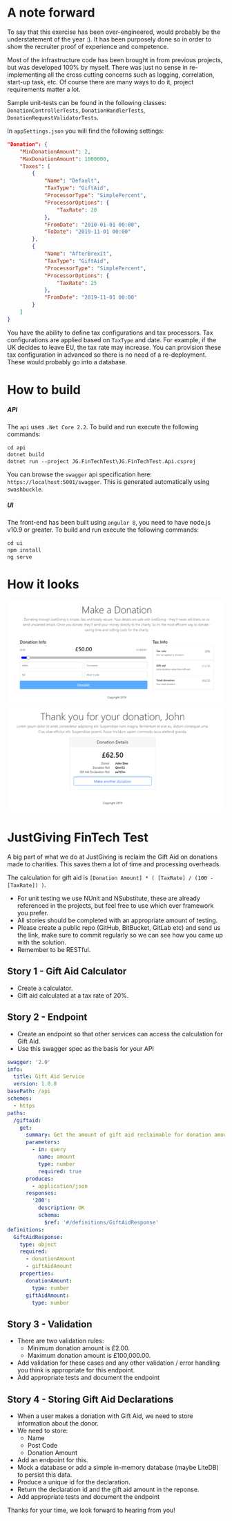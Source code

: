 # A note forward

To say that this exercise has been over-engineered, would probably be the understatement of the year :). It has been purposely done so in order to show the recruiter proof of experience and competence.

Most of the infrastructure code has been brought in from previous projects, but was developed 100% by myself. There was just no sense in re-implementing all the cross cutting concerns such as logging, correlation, start-up task, etc. Of course there are many ways to do it, project requirements matter a lot.

Sample unit-tests can be found in the following classes: `DonationControllerTests`, `DonationHandlerTests`, `DonationRequestValidatorTests`. 

In `appSettings.json` you will find the following settings:
```json
"Donation": {
    "MinDonationAmount": 2,
    "MaxDonationAmount": 1000000,
    "Taxes": [
        {
            "Name": "Default",
            "TaxType": "GiftAid",
            "ProcessorType": "SimplePercent",
            "ProcessorOptions": {
                "TaxRate": 20
            },
            "FromDate": "2010-01-01 00:00",
            "ToDate": "2019-11-01 00:00"
        },
        {
            "Name": "AfterBrexit",
            "TaxType": "GiftAid",
            "ProcessorType": "SimplePercent",
            "ProcessorOptions": {
                "TaxRate": 25
            },
            "FromDate": "2019-11-01 00:00"
        }
    ]
}
```
You have the ability to define tax configurations and tax processors. Tax configurations are applied based on `TaxType` and date. For example, if the UK decides to leave EU, the tax rate may increase. You can provision these tax configuration in advanced so there is no need of a re-deployment. These would probably go into a database.

# How to build

##### API

The `api` uses `.Net Core 2.2`. To build and run execute the following commands:

```shell
cd api
dotnet build
dotnet run --project JG.FinTechTest\JG.FinTechTest.Api.csproj
```

You can browse the `swagger` api specification here: `https://localhost:5001/swagger`. This is generated automatically using `swashbuckle`.

##### UI

The front-end has been built using `angular 8`, you need to have node.js v10.9 or greater. To build and run execute the following commands:

```shell
cd ui
npm install
ng serve
```

# How it looks

![screenshot-1](https://github.com/narcis-ro/Recruitment-Test-v2/blob/master/docs/screenshot-1.png)
![screenshot-2](https://github.com/narcis-ro/Recruitment-Test-v2/blob/master/docs/screenshot-2.png)

# JustGiving FinTech Test

A big part of what we do at JustGiving is reclaim the Gift Aid on donations made to charities. This saves them a lot of time and processing overheads.

The calculation for gift aid is `[Donation Amount] * ( [TaxRate] / (100 - [TaxRate]) )`.

  * For unit testing we use NUnit and NSubstitute, these are already referenced in the projects, but feel free to use which ever framework you prefer.
  * All stories should be completed with an appropriate amount of testing.
  * Please create a public repo (GitHub, BitBucket, GitLab etc) and send us the link, make sure to commit regularly so we can see how you came up with the solution.
  * Remember to be RESTful.

## Story 1 - Gift Aid Calculator
* Create a calculator.
* Gift aid calculated at a tax rate of 20%.

## Story 2 - Endpoint

* Create an endpoint so that other services can access the calculation for Gift Aid.
* Use this swagger spec as the basis for your API
```yaml
swagger: '2.0'
info:
  title: Gift Aid Service
  version: 1.0.0
basePath: /api
schemes:
  - https
paths:
  /giftaid:
    get:
      summary: Get the amount of gift aid reclaimable for donation amount
      parameters:
        - in: query
          name: amount
          type: number
          required: true
      produces:
        - application/json
      responses:
        '200':
          description: OK
          schema:
            $ref: '#/definitions/GiftAidResponse'
definitions:
  GiftAidResponse:
    type: object
    required:
      - donationAmount
      - giftAidAmount
    properties:
      donationAmount:
        type: number
      giftAidAmount: 
        type: number
```

## Story 3 - Validation
* There are two validation rules: 
    * Minimum donation amount is £2.00.
    * Maximum donation amount is £100,000.00. 
* Add validation for these cases and any other validation / error handling you think is appropriate for this endpoint.
* Add appropriate tests and document the endpoint

## Story 4 - Storing Gift Aid Declarations

* When a user makes a donation with Gift Aid, we need to store information about the donor.
* We need to store: 
  * Name
  * Post Code
  * Donation Amount
* Add an endpoint for this.
* Mock a database or add a simple in-memory database (maybe LiteDB) to persist this data.
* Produce a unique id for the declaration.
* Return the declaration id and the gift aid amount in the reponse.
* Add appropriate tests and document the endpoint

Thanks for your time, we look forward to hearing from you!
